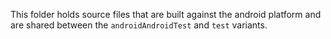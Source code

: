 This folder holds source files that are built against the android platform
and are shared between the `androidAndroidTest` and `test` variants.